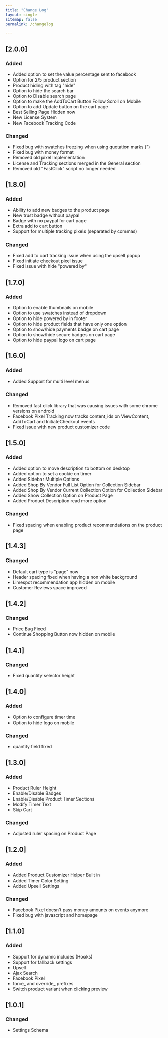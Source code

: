 ```yaml
---
title: "Change Log"
layout: single
sitemap: false
permalink: /changelog

---
```


## [2.0.0]

### Added
- Added option to set the value percentage sent to facebook
- Option for 2/5 product section
- Product hiding with tag "hide"
- Option to hide the search bar
- Option to Disable search page
- Option to make the AddToCart Button Follow Scroll on Mobile
- Option to add Update button on the cart page
- Best Selling Page Hidden now
- New License System
- New Facebook Tracking Code

### Changed
- Fixed bug with swatches freezing when using quotation marks (")
- Fixed bug with money format
- Removed old pixel Implementation
- License and Tracking sections merged in the General section
- Removed old "FastClick" script no longer needed

## [1.8.0]

### Added
- Ability to add new badges to the product page
- New trust badge without paypal
- Badge with no paypal for cart page
- Extra add to cart button
- Support for multiple tracking pixels (separated by commas)

### Changed
- Fixed add to cart tracking issue when using the upsell popup
- Fixed initiate checkout pixel issue
- Fixed issue with hide "powered by"

## [1.7.0]

### Added
- Option to enable thumbnails on mobile
- Option to use swatches instead of dropdown
- Option to hide powered by in footer
- Option to hide product fields that have only one option
- Option to show/hide payments badge on cart page
- Option to show/hide secure badges on cart page
- Option to hide paypal logo on cart page

## [1.6.0]

### Added
- Added Support for multi level menus

### Changed
- Removed fast click library that was causing issues with some chrome versions on android
- Facebook Pixel Tracking now tracks content_ids on ViewContent, AddToCart and InitiateCheckout events
- Fixed issue with new product customizer code

## [1.5.0]

### Added
- Added option to move description to bottom on desktop
- Added option to set a cookie on timer
- Added Sidebar Multiple Options
- Added Shop By Vendor Full List Option for Collection Sidebar
- Added Shop By Vendor Current Collection Option for Collection Sidebar
- Added Show Collection Option on Product Page
- Added Product Description read more option

### Changed
- Fixed spacing when enabling product recommendations on the product page

## [1.4.3]

### Changed
- Default cart type is "page" now
- Header spacing fixed when having a non white background
- Limespot recommendation app hidden on mobile
- Customer Reviews space improved

## [1.4.2]

### Changed
- Price Bug Fixed
- Continue Shopping Button now hidden on mobile

## [1.4.1]

### Changed
- Fixed quantity selector height

## [1.4.0]

### Added
- Option to configure timer time
- Option to hide logo on mobile

### Changed
- quantity field fixed

## [1.3.0]

### Added
- Product Ruler Height
- Enable/Disable Badges
- Enable/Disable Product Timer Sections
- Modify Timer Text
- Skip Cart

### Changed
- Adjusted ruler spacing on Product Page

## [1.2.0]

### Added
- Added Product Customizer Helper Built in
- Added Timer Color Setting
- Added Upsell Settings

### Changed
- Facebook Pixel doesn't pass money amounts on events anymore
- Fixed bug with javascript and homepage

## [1.1.0]

### Added
- Support for dynamic includes (Hooks)
- Support for fallback settings
- Upsell
- Ajax Search
- Facebook Pixel
- force_ and override_ prefixes
- Switch product variant when clicking preview

## [1.0.1]

### Changed
- Settings Schema
